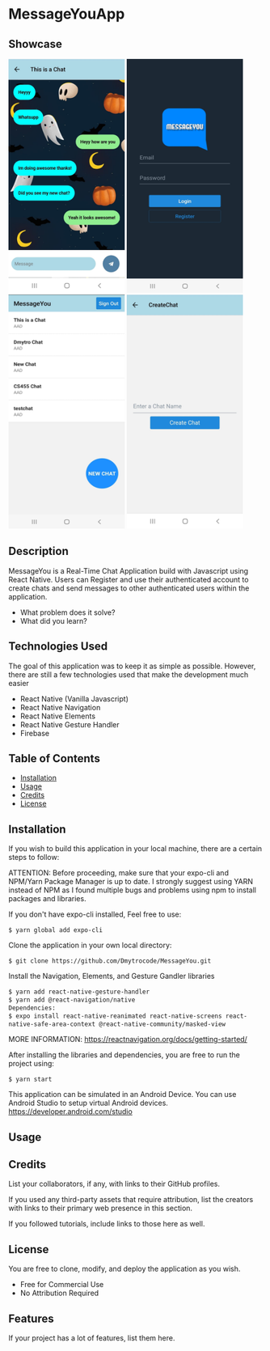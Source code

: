 # MessageYouApp

## Showcase
<img src="https://github.com/Dmytrocode/MessageYou/blob/master/content/Chats.jpg" height="463" width="230" > <img src="https://github.com/Dmytrocode/MessageYou/blob/master/content/Login.jpg" height="463" width="230">
<img src="https://github.com/Dmytrocode/MessageYou/blob/master/content/chatsHomeScreen.jpg" height="463" width="230" >
<img src="https://github.com/Dmytrocode/MessageYou/blob/master/content/createChat.jpg" height="463" width="230">

## Description

MessageYou is a Real-Time Chat Application build with Javascript using React Native. Users can Register and use their authenticated account to create chats and send messages to other authenticated users within the application. 

- What problem does it solve?
- What did you learn?

## Technologies Used
The goal of this application was to keep it as simple as possible. However, there are still a few technologies used that make the development much easier
- React Native (Vanilla Javascript)
- React Native Navigation
- React Native Elements
- React Native Gesture Handler
- Firebase

## Table of Contents

- [Installation](#installation)
- [Usage](#usage)
- [Credits](#credits)
- [License](#license)

## Installation
If you wish to build this application in your local machine, there are a certain steps to follow:

ATTENTION: Before proceeding, make sure that your expo-cli and NPM/Yarn Package Manager is up to date. 
I strongly suggest using YARN instead of NPM as I found multiple bugs and problems using npm to install packages and libraries.

If you don't have expo-cli installed, Feel free to use:
```
$ yarn global add expo-cli
```

Clone the application in your own local directory:

```
$ git clone https://github.com/Dmytrocode/MessageYou.git
```
Install the Navigation, Elements, and Gesture Gandler libraries
```
$ yarn add react-native-gesture-handler
$ yarn add @react-navigation/native 
Dependencies:
$ expo install react-native-reanimated react-native-screens react-native-safe-area-context @react-native-community/masked-view
```
MORE INFORMATION: https://reactnavigation.org/docs/getting-started/


After installing the libraries and dependencies, you are free to run the project using:
```
$ yarn start
```


This application can be simulated in an Android Device. You can use Android Studio to setup virtual Android devices.
https://developer.android.com/studio
## Usage


## Credits

List your collaborators, if any, with links to their GitHub profiles.

If you used any third-party assets that require attribution, list the creators with links to their primary web presence in this section.

If you followed tutorials, include links to those here as well.

## License

You are free to clone, modify, and deploy the application as you wish. 
- Free for Commercial Use
- No Attribution Required


## Features

If your project has a lot of features, list them here.




